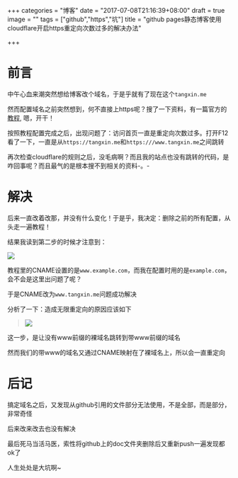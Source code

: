 +++
categories = "博客"
date = "2017-07-08T21:16:39+08:00"
draft = true
image = ""
tags = ["github","https","坑"]
title = "github pages静态博客使用cloudflare开启https重定向次数过多的解决办法"

+++

# 前言

中午心血来潮突然想给博客改个域名，于是乎就有了现在这个`tangxin.me`

然而配置域名之前突然想到，何不直接上https呢？搜了一下资料，有一篇官方的[教程](https://blog.cloudflare.com/secure-and-fast-github-pages-with-cloudflare/), 嗯，开干！

按照教程配置完成之后，出现问题了：访问首页一直是重定向次数过多。打开F12看了一下，一直是从`https://tangxin.me`和`https:///www.tangxin.me`之间跳转

再次检查cloudflare的规则之后，没毛病啊？而且我的站点也没有跳转的代码，是咋回事呢？而且最气的是根本搜不到相关的资料-。-

# 解决

后来一直改着改那，并没有什么变化！于是乎，我决定：删除之前的所有配置，从头走一遍教程！

结果我读到第二步的时候才注意到：

![](https://ws1.sinaimg.cn/large/006B8wjnly1fhcta5d5rlj30ip043t8j.jpg)

教程里的CNAME设置的是`www.example.com`，而我在配置时用的是`example.com`，会不会是这里出问题了呢？

于是CNAME改为`www.tangxin.me`问题成功解决

分析了一下：造成无限重定向的原因应该如下

>![](https://ws1.sinaimg.cn/large/006B8wjnly1fhctl48fbrj30r30m841x.jpg)

这一步，是让没有www前缀的裸域名跳转到带www前缀的域名

然而我们的带www的域名又通过CNAME映射在了裸域名上，所以会一直重定向

# 后记

搞定域名之后，又发现从github引用的文件部分无法使用，不是全部，而是部分，非常奇怪

后来改来改去也没有解决

最后死马当活马医，索性将github上的doc文件夹删除后又重新push一遍发现都ok了

人生处处是大坑啊~

